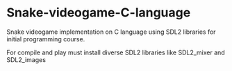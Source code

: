 # Snake-videogame-C-language
Snake videogame implementation on C language using SDL2 libraries for initial programming course.

For compile and play must install diverse SDL2 libraries like SDL2_mixer and SDL2_images
